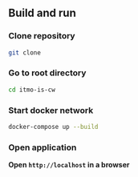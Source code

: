 ## Build and run

### Clone repository

```bash
git clone 
```

### Go to root directory

```bash
cd itmo-is-cw
```

### Start docker network

```bash
docker-compose up --build
```
### Open application

__Open `http://localhost` in a browser__

